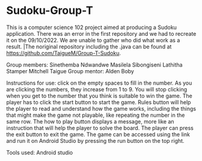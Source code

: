 # Sudoku-Group-T

This is a computer science 102 project aimed at producing a Sudoku application. There was an error in the first repository and we had to recreate it on the 09/10/2022.
We are unable to gather who did what work as a result. |The noriginal repository including the .java can be found at https://github.com/TaigueM/Group-T-Sudoku.



 Group members: Sinethemba Ndwandwe
                   Masilela Sibongiseni
               	      Lathitha Stamper
               	      Mitchell Taigue
Group mentor: Alden Boby




Instructions for use:  click on the empty spaces to fill in the number.  As you are clicking the numbers, they increase from 1 to 9. You will stop clicking when you get to the number that you think is suitable to win the game. The player has to click the start button to start the game. Rules button will help the player to read and understand how the game works, including the things that might make the game not playable, like repeating the number in the same row. The how to play button displays a message, more like an instruction that will help the player to solve the board. The player can press the exit button to exit the game.  The game can be accessed using the link and run it on Android Studio by pressing the run button on the top right.

Tools used: Android studio 


